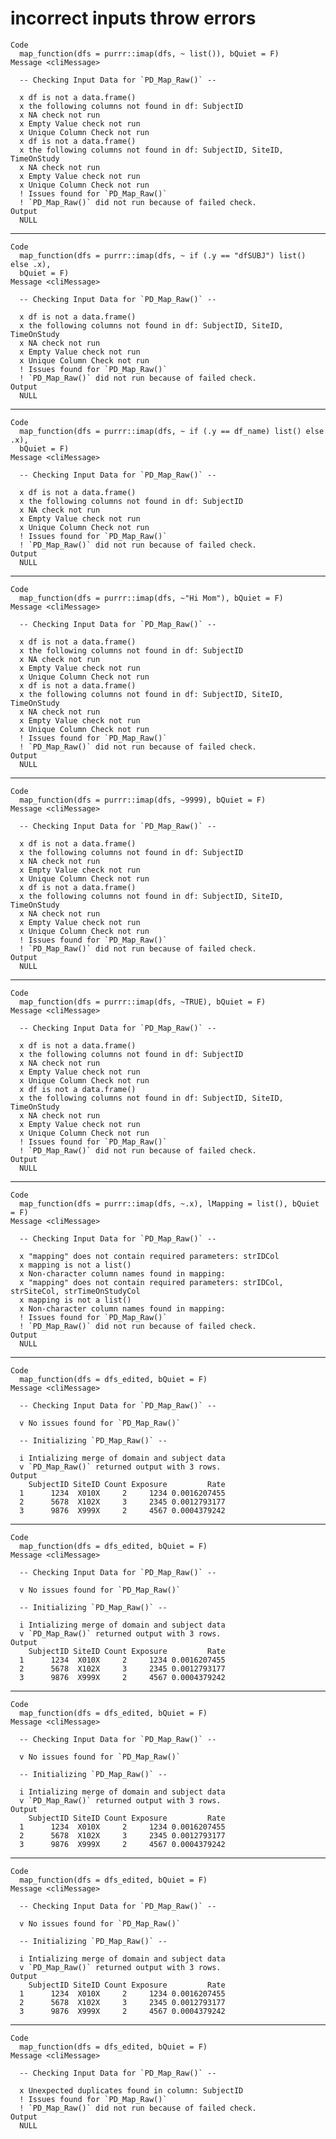 # incorrect inputs throw errors

    Code
      map_function(dfs = purrr::imap(dfs, ~ list()), bQuiet = F)
    Message <cliMessage>
      
      -- Checking Input Data for `PD_Map_Raw()` --
      
      x df is not a data.frame()
      x the following columns not found in df: SubjectID
      x NA check not run
      x Empty Value check not run
      x Unique Column Check not run
      x df is not a data.frame()
      x the following columns not found in df: SubjectID, SiteID, TimeOnStudy
      x NA check not run
      x Empty Value check not run
      x Unique Column Check not run
      ! Issues found for `PD_Map_Raw()`
      ! `PD_Map_Raw()` did not run because of failed check.
    Output
      NULL

---

    Code
      map_function(dfs = purrr::imap(dfs, ~ if (.y == "dfSUBJ") list() else .x),
      bQuiet = F)
    Message <cliMessage>
      
      -- Checking Input Data for `PD_Map_Raw()` --
      
      x df is not a data.frame()
      x the following columns not found in df: SubjectID, SiteID, TimeOnStudy
      x NA check not run
      x Empty Value check not run
      x Unique Column Check not run
      ! Issues found for `PD_Map_Raw()`
      ! `PD_Map_Raw()` did not run because of failed check.
    Output
      NULL

---

    Code
      map_function(dfs = purrr::imap(dfs, ~ if (.y == df_name) list() else .x),
      bQuiet = F)
    Message <cliMessage>
      
      -- Checking Input Data for `PD_Map_Raw()` --
      
      x df is not a data.frame()
      x the following columns not found in df: SubjectID
      x NA check not run
      x Empty Value check not run
      x Unique Column Check not run
      ! Issues found for `PD_Map_Raw()`
      ! `PD_Map_Raw()` did not run because of failed check.
    Output
      NULL

---

    Code
      map_function(dfs = purrr::imap(dfs, ~"Hi Mom"), bQuiet = F)
    Message <cliMessage>
      
      -- Checking Input Data for `PD_Map_Raw()` --
      
      x df is not a data.frame()
      x the following columns not found in df: SubjectID
      x NA check not run
      x Empty Value check not run
      x Unique Column Check not run
      x df is not a data.frame()
      x the following columns not found in df: SubjectID, SiteID, TimeOnStudy
      x NA check not run
      x Empty Value check not run
      x Unique Column Check not run
      ! Issues found for `PD_Map_Raw()`
      ! `PD_Map_Raw()` did not run because of failed check.
    Output
      NULL

---

    Code
      map_function(dfs = purrr::imap(dfs, ~9999), bQuiet = F)
    Message <cliMessage>
      
      -- Checking Input Data for `PD_Map_Raw()` --
      
      x df is not a data.frame()
      x the following columns not found in df: SubjectID
      x NA check not run
      x Empty Value check not run
      x Unique Column Check not run
      x df is not a data.frame()
      x the following columns not found in df: SubjectID, SiteID, TimeOnStudy
      x NA check not run
      x Empty Value check not run
      x Unique Column Check not run
      ! Issues found for `PD_Map_Raw()`
      ! `PD_Map_Raw()` did not run because of failed check.
    Output
      NULL

---

    Code
      map_function(dfs = purrr::imap(dfs, ~TRUE), bQuiet = F)
    Message <cliMessage>
      
      -- Checking Input Data for `PD_Map_Raw()` --
      
      x df is not a data.frame()
      x the following columns not found in df: SubjectID
      x NA check not run
      x Empty Value check not run
      x Unique Column Check not run
      x df is not a data.frame()
      x the following columns not found in df: SubjectID, SiteID, TimeOnStudy
      x NA check not run
      x Empty Value check not run
      x Unique Column Check not run
      ! Issues found for `PD_Map_Raw()`
      ! `PD_Map_Raw()` did not run because of failed check.
    Output
      NULL

---

    Code
      map_function(dfs = purrr::imap(dfs, ~.x), lMapping = list(), bQuiet = F)
    Message <cliMessage>
      
      -- Checking Input Data for `PD_Map_Raw()` --
      
      x "mapping" does not contain required parameters: strIDCol
      x mapping is not a list()
      x Non-character column names found in mapping: 
      x "mapping" does not contain required parameters: strIDCol, strSiteCol, strTimeOnStudyCol
      x mapping is not a list()
      x Non-character column names found in mapping: 
      ! Issues found for `PD_Map_Raw()`
      ! `PD_Map_Raw()` did not run because of failed check.
    Output
      NULL

---

    Code
      map_function(dfs = dfs_edited, bQuiet = F)
    Message <cliMessage>
      
      -- Checking Input Data for `PD_Map_Raw()` --
      
      v No issues found for `PD_Map_Raw()`
      
      -- Initializing `PD_Map_Raw()` --
      
      i Intializing merge of domain and subject data
      v `PD_Map_Raw()` returned output with 3 rows.
    Output
        SubjectID SiteID Count Exposure         Rate
      1      1234  X010X     2     1234 0.0016207455
      2      5678  X102X     3     2345 0.0012793177
      3      9876  X999X     2     4567 0.0004379242

---

    Code
      map_function(dfs = dfs_edited, bQuiet = F)
    Message <cliMessage>
      
      -- Checking Input Data for `PD_Map_Raw()` --
      
      v No issues found for `PD_Map_Raw()`
      
      -- Initializing `PD_Map_Raw()` --
      
      i Intializing merge of domain and subject data
      v `PD_Map_Raw()` returned output with 3 rows.
    Output
        SubjectID SiteID Count Exposure         Rate
      1      1234  X010X     2     1234 0.0016207455
      2      5678  X102X     3     2345 0.0012793177
      3      9876  X999X     2     4567 0.0004379242

---

    Code
      map_function(dfs = dfs_edited, bQuiet = F)
    Message <cliMessage>
      
      -- Checking Input Data for `PD_Map_Raw()` --
      
      v No issues found for `PD_Map_Raw()`
      
      -- Initializing `PD_Map_Raw()` --
      
      i Intializing merge of domain and subject data
      v `PD_Map_Raw()` returned output with 3 rows.
    Output
        SubjectID SiteID Count Exposure         Rate
      1      1234  X010X     2     1234 0.0016207455
      2      5678  X102X     3     2345 0.0012793177
      3      9876  X999X     2     4567 0.0004379242

---

    Code
      map_function(dfs = dfs_edited, bQuiet = F)
    Message <cliMessage>
      
      -- Checking Input Data for `PD_Map_Raw()` --
      
      v No issues found for `PD_Map_Raw()`
      
      -- Initializing `PD_Map_Raw()` --
      
      i Intializing merge of domain and subject data
      v `PD_Map_Raw()` returned output with 3 rows.
    Output
        SubjectID SiteID Count Exposure         Rate
      1      1234  X010X     2     1234 0.0016207455
      2      5678  X102X     3     2345 0.0012793177
      3      9876  X999X     2     4567 0.0004379242

---

    Code
      map_function(dfs = dfs_edited, bQuiet = F)
    Message <cliMessage>
      
      -- Checking Input Data for `PD_Map_Raw()` --
      
      x Unexpected duplicates found in column: SubjectID
      ! Issues found for `PD_Map_Raw()`
      ! `PD_Map_Raw()` did not run because of failed check.
    Output
      NULL

